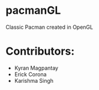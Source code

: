 # pacmanGL
Classic Pacman created in OpenGL

# Contributors:
- Kyran Magpantay
- Erick Corona
- Karishma Singh
